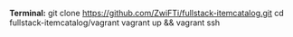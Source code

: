 **Terminal:**
    git clone https://github.com/ZwiFTi/fullstack-itemcatalog.git
    cd fullstack-itemcatalog/vagrant
    vagrant up && vagrant ssh
    
    
    
    
